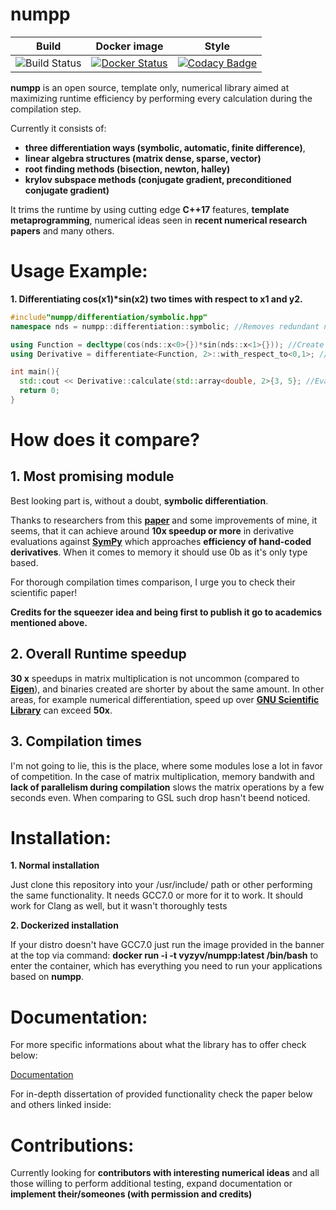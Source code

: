 numpp
========

| **Build** | **Docker image** | **Style** |
|--------------------|----------------------------|------------------|
| ![Build Status](https://travis-ci.org/vyzyv/numpp.svg?branch=master) | [![Docker Status](https://img.shields.io/badge/docker-passing-blue.svg)](https://hub.docker.com/r/vyzyv/numpp/) | [![Codacy Badge](https://api.codacy.com/project/badge/Grade/4708552f40f3405cb80ed14a455d15f4)](https://www.codacy.com/app/vyz/numpp?utm_source=github.com&utm_medium=referral&utm_content=vyzyv/numpp&utm_campaign=badger) | 

**numpp** is an open source, template only, numerical library aimed at maximizing runtime efficiency 
by performing every calculation during the compilation step.

Currently it consists of: 
  - **three differentiation ways (symbolic, automatic, finite difference)**, 
  - **linear algebra structures (matrix dense, sparse, vector)**
  - **root finding methods (bisection, newton, halley)**
  - **krylov subspace methods (conjugate gradient, preconditioned conjugate gradient)**

It trims the runtime by using cutting edge **C++17** features, **template metaprogramming**,
numerical ideas seen in **recent numerical research papers** and many others.

Usage Example:
==============

**1. Differentiating cos(x1)\*sin(x2) two times with respect to x1 and y2.**

```cpp
#include"numpp/differentiation/symbolic.hpp"
namespace nds = numpp::differentiation::symbolic; //Removes redundant namespace

using Function = decltype(cos(nds::x<0>{})*sin(nds::x<1>{})); //Create function type
using Derivative = differentiate<Function, 2>::with_respect_to<0,1>; //Differentiate type

int main(){
  std::cout << Derivative::calculate(std::array<double, 2>{3, 5}; //Evaluate derivative at point x1 = 3, x2 = 5
  return 0;
}
```

How does it compare?
====================

## 1. Most promising module

  Best looking part is, without a doubt, **symbolic differentiation**.

  Thanks to researchers from this **[paper](https://arxiv.org/abs/1705.01729)** and some improvements of mine,
  it seems, that it can achieve around **10x speedup or more** in derivative evaluations against **[SymPy](https://github.com/sympy/sympy)**
  which approaches **efficiency of hand-coded derivatives**.
  When it comes to memory it should use 0b as it's only type based.

  For thorough compilation times comparison, I urge you to check their scientific paper!
  
  **Credits for the squeezer idea and being first to publish it go to academics mentioned above.**

## 2. Overall Runtime speedup

  **30 x** speedups in matrix multiplication is not uncommon (compared to **[Eigen](https://bitbucket.org/eigen/eigen/)**), 
  and binaries created are shorter by about the same amount. 
  In other areas, for example numerical differentiation, speed up over **[GNU Scientific Library](https://www.gnu.org/software/gsl/)**  can exceed **50x**.

## 3. Compilation times

  I'm not going to lie, this is the place, where some modules lose a lot in favor of competition. 
  In the case of matrix multiplication, memory bandwith and **lack of parallelism during compilation**
  slows the matrix operations by a few seconds even. When comparing to GSL such drop hasn't beend noticed.

Installation:
=============

**1. Normal installation**

  Just clone this repository into your /usr/include/ path or other performing the same functionality. 
  It needs GCC7.0 or more for it to work. It should work for Clang as well, but it wasn't thoroughly tests
 
**2. Dockerized installation**

  If your distro doesn't have GCC7.0 just run the image provided in the banner at the top via command:
  **docker run -i -t vyzyv/numpp:latest /bin/bash** to enter the container, which has everything you need to
  run your applications based on **numpp**.

Documentation:
==============

For more specific informations about what the library has to offer check below:

[Documentation](https://vyzyv.github.io/numpp/modules.html "numpp's documentation")

For in-depth dissertation of provided functionality check the paper below and others linked inside:
<link to dissertation>

Contributions:
==============

Currently looking for **contributors with interesting numerical ideas** and all those 
willing to perform additional testing, expand documentation or **implement their/someones (with permission and credits)**
